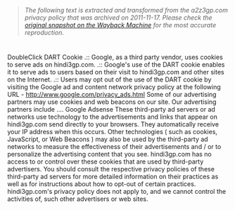 > *The following text is extracted and transformed from the a2z3gp.com privacy policy that was archived on 2011-11-17. Please check the [original snapshot on the Wayback Machine](https://web.archive.org/web/20111117103205id_/http%3A//hindi3gp.com/PrivacyPolicy.php) for the most accurate reproduction.*

# 

DoubleClick DART Cookie .:: Google, as a third party vendor, uses cookies to serve ads on hindi3gp.com. .:: Google's use of the DART cookie enables it to serve ads to users based on their visit to hindi3gp.com and other sites on the Internet. .:: Users may opt out of the use of the DART cookie by visiting the Google ad and content network privacy policy at the following URL - http://www.google.com/privacy_ads.html Some of our advertising partners may use cookies and web beacons on our site. Our advertising partners include .... Google Adsense These third-party ad servers or ad networks use technology to the advertisements and links that appear on hindi3gp.com send directly to your browsers. They automatically receive your IP address when this occurs. Other technologies ( such as cookies, JavaScript, or Web Beacons ) may also be used by the third-party ad networks to measure the effectiveness of their advertisements and / or to personalize the advertising content that you see. hindi3gp.com has no access to or control over these cookies that are used by third-party advertisers. You should consult the respective privacy policies of these third-party ad servers for more detailed information on their practices as well as for instructions about how to opt-out of certain practices. hindi3gp.com's privacy policy does not apply to, and we cannot control the activities of, such other advertisers or web sites. 
